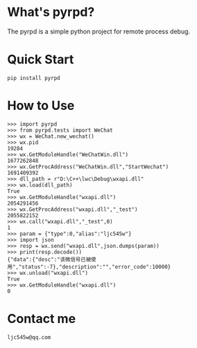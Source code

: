 # What's pyrpd?
The pyrpd is a simple python project for remote process debug.
# Quick Start
`pip install pyrpd`
# How to Use
```shell
>>> import pyrpd
>>> from pyrpd.tests import WeChat
>>> wx = WeChat.new_wechat()
>>> wx.pid
19284
>>> wx.GetModuleHandle("WeChatWin.dll")
1677262848
>>> wx.GetProcAddress("WeChatWin.dll","StartWechat")
1691409392
>>> dll_path = r"D:\C++\lwc\Debug\wxapi.dll"
>>> wx.load(dll_path)
True
>>> wx.GetModuleHandle("wxapi.dll")
2054291456
>>> wx.GetProcAddress("wxapi.dll","_test")
2055822152
>>> wx.call("wxapi.dll","_test",0)
1
>>> param = {"type":0,"alias":"ljc545w"}
>>> import json
>>> resp = wx.send("wxapi.dll",json.dumps(param))
>>> print(resp.decode())
{"data":{"desc":"该微信号已被使用","status":-7},"description":"","error_code":10000}
>>> wx.unload("wxapi.dll")
True
>>> wx.GetModuleHandle("wxapi.dll")
0
```
# Contact me
`ljc545w@qq.com`
